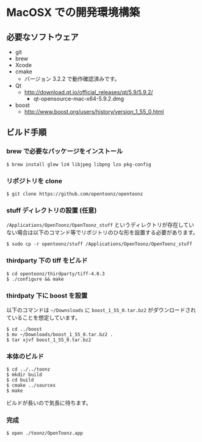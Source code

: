 # MacOSX での開発環境構築

## 必要なソフトウェア

- git
- brew
- Xcode
- cmake
  - バージョン 3.2.2 で動作確認済みです。
- Qt
  - http://download.qt.io/official_releases/qt/5.9/5.9.2/
    - qt-opensource-mac-x64-5.9.2.dmg
- boost
  - http://www.boost.org/users/history/version_1_55_0.html

## ビルド手順

### brew で必要なパッケージをインストール

```
$ brew install glew lz4 libjpeg libpng lzo pkg-config
```

### リポジトリを clone

```
$ git clone https://github.com/opentoonz/opentoonz
```

### stuff ディレクトリの設置 (任意)

`/Applications/OpenToonz/OpenToonz_stuff` というディレクトリが存在していない場合は以下のコマンド等でリポジトリのひな形を設置する必要があります。

```
$ sudo cp -r opentoonz/stuff /Applications/OpenToonz/OpenToonz_stuff
```

### thirdparty 下の tiff をビルド

```
$ cd opentoonz/thirdparty/tiff-4.0.3
$ ./configure && make
```

### thirdpaty 下に boost を設置

以下のコマンドは `~/Downsloads` に `boost_1_55_0.tar.bz2` がダウンロードされていることを想定しています。

```
$ cd ../boost
$ mv ~/Downloads/boost_1_55_0.tar.bz2 .
$ tar xjvf boost_1_55_0.tar.bz2
```

### 本体のビルド

```
$ cd ../../toonz
$ mkdir build
$ cd build
$ cmake ../sources
$ make
```

ビルドが長いので気長に待ちます。

### 完成

```
$ open ./toonz/OpenToonz.app
```
